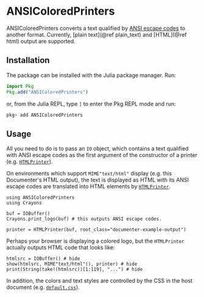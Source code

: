 # ANSIColoredPrinters

ANSIColoredPrinters converts a text qualified by
[ANSI escape codes](https://en.wikipedia.org/wiki/ANSI_escape_code) to another
format. Currently, [plain text](@ref plain_text) and [HTML](@ref html) output
are supported.

## Installation
The package can be installed with the Julia package manager. Run:
```julia
import Pkg
Pkg.add("ANSIColoredPrinters")
```
or, from the Julia REPL, type `]` to enter the Pkg REPL mode and run:
```julia
pkg> add ANSIColoredPrinters
```

## Usage

All you need to do is to pass an `IO` object, which contains a text qualified
with ANSI escape codes as the first argument of the constructor of a printer
(e.g. [`HTMLPrinter`](@ref)).

On environments which support `MIME"text/html"` display (e.g. this Documenter's
HTML output), the text is displayed as HTML with its ANSI escape codes are
translated into HTML elements by [`HTMLPrinter`](@ref).

```@example ex
using ANSIColoredPrinters
using Crayons

buf = IOBuffer()
Crayons.print_logo(buf) # this outputs ANSI escape codes.

printer = HTMLPrinter(buf, root_class="documenter-example-output")
```

Perhaps your browser is displaying a colored logo, but the `HTMLPrinter`
actually outputs HTML code that looks like:

```@example ex
htmlsrc = IOBuffer() # hide
show(htmlsrc, MIME"text/html"(), printer) # hide
print(String(take!(htmlsrc))[1:119], "...") # hide
```

In addition, the colors and text styles are controlled by the CSS in the host
document (e.g. [`default.css`](./assets/default.css)).
